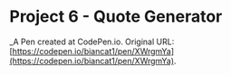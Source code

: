 # Project 6 - Quote Generator
 _A Pen created at CodePen.io. Original URL: [https://codepen.io/biancat1/pen/XWrgmYa](https://codepen.io/biancat1/pen/XWrgmYa).

 